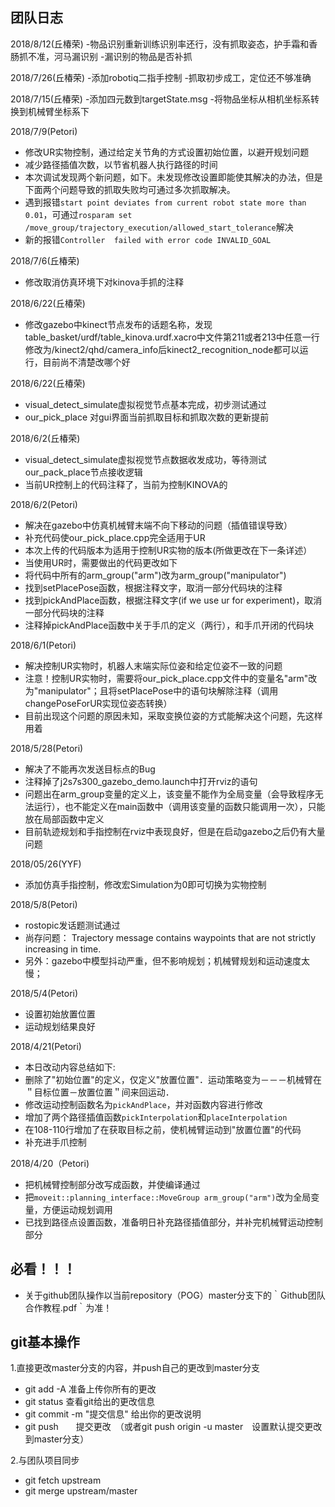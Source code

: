 ## 团队日志
2018/8/12(丘椿荣)
-物品识别重新训练识别率还行，没有抓取姿态，护手霜和香肠抓不准，河马漏识别
-漏识别的物品是否补抓


2018/7/26(丘椿荣)
-添加robotiq二指手控制
-抓取初步成工，定位还不够准确

2018/7/15(丘椿荣)
-添加四元数到targetState.msg
-将物品坐标从相机坐标系转 换到机械臂坐标系下

2018/7/9(Petori)
- 修改UR实物控制，通过给定关节角的方式设置初始位置，以避开规划问题
- 减少路径插值次数，以节省机器人执行路径的时间
- 本次调试发现两个新问题，如下。未发现修改设置即能使其解决的办法，但是下面两个问题导致的抓取失败均可通过多次抓取解决。
- 遇到报错`start point deviates from current robot state more than 0.01`，可通过`rosparam set /move_group/trajectory_execution/allowed_start_tolerance`解决
- 新的报错`Controller  failed with error code INVALID_GOAL`

2018/7/6(丘椿荣)
- 修改取消仿真环境下对kinova手抓的注释

2018/6/22(丘椿荣)
- 修改gazebo中kinect节点发布的话题名称，发现table_basket/urdf/table_kinova.urdf.xacro中文件第211或者213中任意一行修改为/kinect2/qhd/camera_info后kinect2_recognition_node都可以运行，目前尚不清楚改哪个好


2018/6/22(丘椿荣)
- visual_detect_simulate虚拟视觉节点基本完成，初步测试通过
- our_pick_place 对gui界面当前抓取目标和抓取次数的更新提前

2018/6/2(丘椿荣)
- visual_detect_simulate虚拟视觉节点数据收发成功，等待测试our_pack_place节点接收逻辑
- 当前UR控制上的代码注释了，当前为控制KINOVA的

2018/6/2(Petori)
- 解决在gazebo中仿真机械臂末端不向下移动的问题（插值错误导致）
- 补充代码使our_pick_place.cpp完全适用于UR
- 本次上传的代码版本为适用于控制UR实物的版本(所做更改在下一条详述）
- 当使用UR时，需要做出的代码更改如下
 - 将代码中所有的arm_group("arm")改为arm_group("manipulator")
 - 找到setPlacePose函数，根据注释文字，取消一部分代码块的注释
 - 找到pickAndPlace函数，根据注释文字(if we use ur for experiment)，取消一部分代码块的注释
 - 注释掉pickAndPlace函数中关于手爪的定义（两行），和手爪开闭的代码块

2018/6/1(Petori)
- 解决控制UR实物时，机器人末端实际位姿和给定位姿不一致的问题
- 注意！控制UR实物时，需要将our_pick_place.cpp文件中的变量名"arm"改为"manipulator"；且将setPlacePose中的语句块解除注释（调用changePoseForUR实现位姿态转换）
- 目前出现这个问题的原因未知，采取变换位姿的方式能解决这个问题，先这样用着

2018/5/28(Petori)
- 解决了不能再次发送目标点的Bug
- 注释掉了j2s7s300_gazebo_demo.launch中打开rviz的语句
- 问题出在arm_group变量的定义上，该变量不能作为全局变量（会导致程序无法运行），也不能定义在main函数中（调用该变量的函数只能调用一次），只能放在局部函数中定义
- 目前轨迹规划和手指控制在rviz中表现良好，但是在启动gazebo之后仍有大量问题

2018/05/26(YYF)
- 添加仿真手指控制，修改宏Simulation为0即可切换为实物控制

2018/5/8(Petori)
- rostopic发话题测试通过
- 尚存问题： Trajectory message contains waypoints that are not strictly increasing in time.
- 另外：gazebo中模型抖动严重，但不影响规划；机械臂规划和运动速度太慢；

2018/5/4(Petori)
- 设置初始放置位置
- 运动规划结果良好

2018/4/21(Petori)
- 本日改动内容总结如下:
- 删除了"初始位置"的定义，仅定义"放置位置"．运动策略变为－－－机械臂在＂目标位置－放置位置＂间来回运动．
- 修改运动控制函数名为`pickAndPlace`，并对函数内容进行修改
- 增加了两个路径插值函数`pickInterpolation`和`placeInterpolation`
- 在108-110行增加了在获取目标之前，使机械臂运动到"放置位置"的代码
- 补充进手爪控制

2018/4/20（Petori)
- 把机械臂控制部分改写成函数，并使编译通过
- 把`moveit::planning_interface::MoveGroup arm_group("arm")`改为全局变量，方便运动规划调用
- 已找到路径点设置函数，准备明日补充路径插值部分，并补完机械臂运动控制部分


## 必看！！！
- 关于github团队操作以当前repository（POG）master分支下的｀Github团队合作教程.pdf｀为准！


## git基本操作
1.直接更改master分支的内容，并push自己的更改到master分支
- git add -A 准备上传你所有的更改
- git status 查看git给出的更改信息
- git commit -m "提交信息" 给出你的更改说明
- git push　　提交更改　（或者git push origin -u master　设置默认提交更改到master分支）

2.与团队项目同步
- git fetch upstream
- git merge upstream/master


